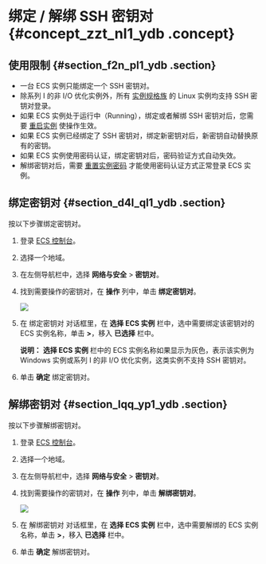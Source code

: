 # 绑定 / 解绑 SSH 密钥对 {#concept_zzt_nl1_ydb .concept}

## 使用限制 {#section_f2n_pl1_ydb .section}

-   一台 ECS 实例只能绑定一个 SSH 密钥对。
-   除系列 I 的非 I/O 优化实例外，所有 [实例规格族](../cn.zh-CN/产品简介/实例规格族.md#) 的 Linux 实例均支持 SSH 密钥对登录。
-   如果 ECS 实例处于运行中（Running），绑定或者解绑 SSH 密钥对后，您需要 [重启实例](cn.zh-CN/用户指南/实例/重启实例.md#) 使操作生效。
-   如果 ECS 实例已经绑定了 SSH 密钥对，绑定新密钥对后，新密钥自动替换原有的密钥。
-   如果 ECS 实例使用密码认证，绑定密钥对后，密码验证方式自动失效。
-   解绑密钥对后，需要 [重置实例密码](cn.zh-CN/用户指南/实例/重置实例密码.md#) 才能使用密码认证方式正常登录 ECS 实例。

## 绑定密钥对 {#section_d4l_ql1_ydb .section}

按以下步骤绑定密钥对。

1.  登录 [ECS 控制台](https://ecs.console.aliyun.com/#/home)。
2.  选择一个地域。
3.  在左侧导航栏中，选择 **网络与安全** \> **密钥对**。
4.  找到需要操作的密钥对，在 **操作** 列中，单击 **绑定密钥对**。

    ![](http://static-aliyun-doc.oss-cn-hangzhou.aliyuncs.com/assets/img/9730/4671_zh-CN.png)

5.  在 绑定密钥对 对话框里，在 **选择 ECS 实例** 栏中，选中需要绑定该密钥对的 ECS 实例名称，单击 **\>**，移入 **已选择** 栏中。

    **说明：** **选择 ECS 实例** 栏中的 ECS 实例名称如果显示为灰色，表示该实例为 Windows 实例或系列 I 的非 I/O 优化实例，这类实例不支持 SSH 密钥对。

6.  单击 **确定** 绑定密钥对。

## 解绑密钥对 {#section_lqq_yp1_ydb .section}

按以下步骤解绑密钥对。

1.  登录 [ECS 控制台](https://ecs.console.aliyun.com/#/home)。
2.  选择一个地域。
3.  在左侧导航栏中，选择 **网络与安全** \> **密钥对**。
4.  找到需要操作的密钥对，在 **操作** 列中，单击 **解绑密钥对**。

    ![](http://static-aliyun-doc.oss-cn-hangzhou.aliyuncs.com/assets/img/9730/4672_zh-CN.png)

5.  在 解绑密钥对 对话框里，在 **选择 ECS 实例** 栏中，选中需要解绑的 ECS 实例名称，单击 **\>**，移入 **已选择** 栏中。
6.  单击 **确定** 解绑密钥对。

